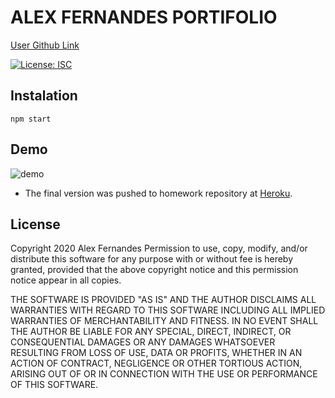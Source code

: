 
# ALEX FERNANDES PORTIFOLIO

[User Github Link](https://github.com/aafernands)

[![License: ISC](https://img.shields.io/badge/License-ISC-blue.svg)](https://opensource.org/licenses/ISC)

## Instalation

`npm start`
 
 ## Demo

![demo](assets/demo.gif)

- The final version was pushed to homework repository at
  [Heroku](https://alex-fernandes-portifolio.herokuapp.com/).

## License

Copyright 2020 Alex Fernandes
Permission to use, copy, modify, and/or distribute this software for any purpose with or without fee is hereby granted, provided that the above copyright notice and this permission notice appear in all copies.

THE SOFTWARE IS PROVIDED "AS IS" AND THE AUTHOR DISCLAIMS ALL WARRANTIES WITH REGARD TO THIS SOFTWARE INCLUDING ALL IMPLIED WARRANTIES OF MERCHANTABILITY AND FITNESS. IN NO EVENT SHALL THE AUTHOR BE LIABLE FOR ANY SPECIAL, DIRECT, INDIRECT, OR CONSEQUENTIAL DAMAGES OR ANY DAMAGES WHATSOEVER RESULTING FROM LOSS OF USE, DATA OR PROFITS, WHETHER IN AN ACTION OF CONTRACT, NEGLIGENCE OR OTHER TORTIOUS ACTION, ARISING OUT OF OR IN CONNECTION WITH THE USE OR PERFORMANCE OF THIS SOFTWARE.


